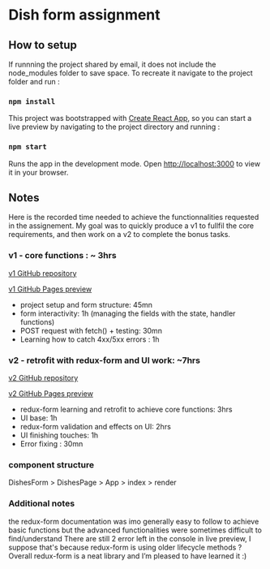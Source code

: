 # Dish form assignment

## How to setup

If runnning the project shared by email, it does not include the node_modules folder to save space.
To recreate it navigate to the project folder and run :
### `npm install`

This project was bootstrapped with [Create React App](https://github.com/facebook/create-react-app), so you can start a live preview by navigating to the project directory and running :
### `npm start`

Runs the app in the development mode.
Open [http://localhost:3000](http://localhost:3000) to view it in your browser.

## Notes

Here is the recorded time needed to achieve the functionnalities requested in the assignement.
My goal was to quickly produce a v1 to fullfil the core requirements, and then work on a v2 to complete the bonus tasks.

### v1 - core functions : ~ 3hrs
[v1 GitHub repository](https://github.com/mehdibouaziz/dishes-form-v1)

[v1 GitHub Pages preview](https://mehdibouaziz.github.io/dishes-form-v1/)
* project setup and form structure: 45mn
* form interactivity: 1h (managing the fields with the state, handler functions)
* POST request with fetch() + testing: 30mn
* Learning how to catch 4xx/5xx errors : 1h

### v2 - retrofit with redux-form and UI work: ~7hrs
[v2 GitHub repository](https://github.com/mehdibouaziz/dishes-form-v2)

[v2 GitHub Pages preview](https://mehdibouaziz.github.io/dishes-form-v2/)

* redux-form learning and retrofit to achieve core functions: 3hrs
* UI base: 1h
* redux-form validation and effects on UI: 2hrs
* UI finishing touches: 1h
* Error fixing : 30mn

### component structure
DishesForm > DishesPage > App > index > render

### Additional notes
the redux-form documentation was imo generally easy to follow to achieve basic functions but the advanced functionalities were sometimes difficult to find/understand
There are still 2 error left in the console in live preview, I suppose that's because redux-form is using older lifecycle methods ?
Overall redux-form is a neat library and I’m pleased to have learned it :)
